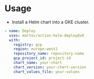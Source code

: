 # Usage

* Install a Helm chart into a GKE cluster.

```yaml
- name: Deploy
  uses: martoc/action-helm-deploy@v0
  with:
    registry: gcp
    region: europe-west2
    repository_name: repository-name
    gcp_project_id: project-id
    chart_name: your-chart
    chart_version: your-chart-version
    chart_values_file: your-values
```

